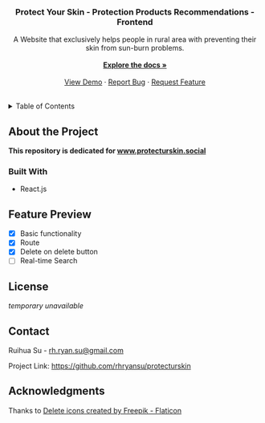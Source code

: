 <div align="center">

  <h3 align="center">Protect Your Skin - Protection Products Recommendations - Frontend</h3>

  <p align="center">
    A Website that exclusively helps people in rural area with preventing their skin from sun-burn problems.
    <br /><br />
    <a href="https://github.com/rhryansu/sunscreen-crud-frontend"><strong>Explore the docs »</strong></a>
    <br />
    <br />
    <a href="https://github.com/rhryansu/sunscreen-crud-frontend">View Demo</a>
    ·
    <a href="https://github.com/rhryansu/sunscreen-crud-frontend/issues">Report Bug</a>
    ·
    <a href="https://github.com/rhryansu/sunscreen-crud-frontend/issues">Request Feature</a>
  </p>
</div>
<br />

<!-- TABLE OF CONTENTS -->
<details>
  <summary>Table of Contents</summary>
  <ol>
    <li>
      <a href="#about-the-project">About The Project</a>
      <ul>
        <li><a href="#built-with">Built With</a></li>
      </ul>
    </li>
    <li><a href="#feature-preview">Feature Preview</a></li>
    <li><a href="#license">License</a></li>
    <li><a href="#contact">Contact</a></li>
    <li><a href="#acknowledgments">Acknowledgments</a></li>
  </ol>
</details>

## About the Project

**This repository is dedicated for www.protecturskin.social**

### Built With

* React.js

## Feature Preview 
- [x] Basic functionality 
- [x] Route
- [x] Delete on delete button
- [ ] Real-time Search

## License

*temporary unavailable*



## Contact

Ruihua Su - rh.ryan.su@gmail.com

Project Link: https://github.com/rhryansu/protecturskin



## Acknowledgments

Thanks to <a href="https://www.flaticon.com/free-icons/delete" title="delete icons">Delete icons created by Freepik - Flaticon</a>